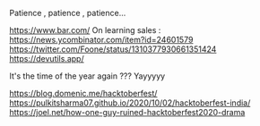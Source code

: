 Patience , patience , patience...

https://www.bar.com/ 
On learning sales : https://news.ycombinator.com/item?id=24601579
https://twitter.com/Foone/status/1310377930661351424
https://devutils.app/



It's the time of the year again ??? Yayyyyy

https://blog.domenic.me/hacktoberfest/
https://pulkitsharma07.github.io/2020/10/02/hacktoberfest-india/
https://joel.net/how-one-guy-ruined-hacktoberfest2020-drama
